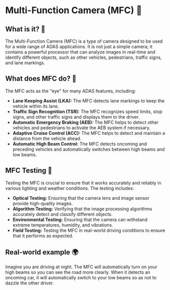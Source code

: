 # Multi-Function Camera (MFC) 📸

## What is it? 🤔

The Multi-Function Camera (MFC) is a type of camera designed to be used for a wide range of ADAS applications. It is not just a simple camera; it contains a powerful processor that can analyze images in real-time and identify different objects, such as other vehicles, pedestrians, traffic signs, and lane markings.

## What does MFC do? 🧐

The MFC acts as the "eye" for many ADAS features, including:

*   **Lane Keeping Assist (LKA):** The MFC detects lane markings to keep the vehicle within its lane.
*   **Traffic Sign Recognition (TSR):** The MFC recognizes speed limits, stop signs, and other traffic signs and displays them to the driver.
*   **Automatic Emergency Braking (AEB):** The MFC helps to detect other vehicles and pedestrians to activate the AEB system if necessary.
*   **Adaptive Cruise Control (ACC):** The MFC helps to detect and maintain a distance from the vehicle ahead.
*   **Automatic High Beam Control:** The MFC detects oncoming and preceding vehicles and automatically switches between high beams and low beams.

## MFC Testing 🧪

Testing the MFC is crucial to ensure that it works accurately and reliably in various lighting and weather conditions. The testing includes:

*   **Optical Testing:** Ensuring that the camera lens and image sensor provide high-quality images.
*   **Algorithm Testing:** Verifying that the image processing algorithms accurately detect and classify different objects.
*   **Environmental Testing:** Ensuring that the camera can withstand extreme temperatures, humidity, and vibrations.
*   **Field Testing:** Testing the MFC in real-world driving conditions to ensure that it performs as expected.

## Real-world example 🌍

Imagine you are driving at night. The MFC will automatically turn on your high beams so you can see the road more clearly. When it detects an oncoming car, it will automatically switch to your low beams so as not to dazzle the other driver.
